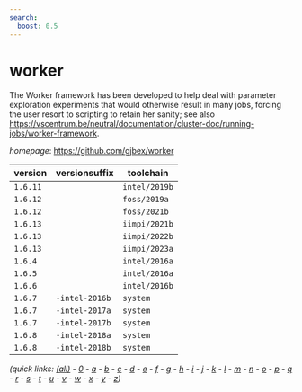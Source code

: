 ```yaml
---
search:
  boost: 0.5
---
```

# worker

The Worker framework has been developed to help deal with parameter exploration experiments  that would otherwise result in many jobs, forcing the user resort to scripting to retain her sanity;  see also https://vscentrum.be/neutral/documentation/cluster-doc/running-jobs/worker-framework.

*homepage*: <https://github.com/gjbex/worker>

version | versionsuffix | toolchain
--------|---------------|----------
``1.6.11`` |  | ``intel/2019b``
``1.6.12`` |  | ``foss/2019a``
``1.6.12`` |  | ``foss/2021b``
``1.6.13`` |  | ``iimpi/2021b``
``1.6.13`` |  | ``iimpi/2022b``
``1.6.13`` |  | ``iimpi/2023a``
``1.6.4`` |  | ``intel/2016a``
``1.6.5`` |  | ``intel/2016a``
``1.6.6`` |  | ``intel/2016b``
``1.6.7`` | ``-intel-2016b`` | ``system``
``1.6.7`` | ``-intel-2017a`` | ``system``
``1.6.7`` | ``-intel-2017b`` | ``system``
``1.6.8`` | ``-intel-2018a`` | ``system``
``1.6.8`` | ``-intel-2018b`` | ``system``


*(quick links: [(all)](../index.md) - [0](../0/index.md) - [a](../a/index.md) - [b](../b/index.md) - [c](../c/index.md) - [d](../d/index.md) - [e](../e/index.md) - [f](../f/index.md) - [g](../g/index.md) - [h](../h/index.md) - [i](../i/index.md) - [j](../j/index.md) - [k](../k/index.md) - [l](../l/index.md) - [m](../m/index.md) - [n](../n/index.md) - [o](../o/index.md) - [p](../p/index.md) - [q](../q/index.md) - [r](../r/index.md) - [s](../s/index.md) - [t](../t/index.md) - [u](../u/index.md) - [v](../v/index.md) - [w](../w/index.md) - [x](../x/index.md) - [y](../y/index.md) - [z](../z/index.md))*

